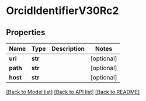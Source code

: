 # OrcidIdentifierV30Rc2

## Properties
Name | Type | Description | Notes
------------ | ------------- | ------------- | -------------
**uri** | **str** |  | [optional] 
**path** | **str** |  | [optional] 
**host** | **str** |  | [optional] 

[[Back to Model list]](../README.md#documentation-for-models) [[Back to API list]](../README.md#documentation-for-api-endpoints) [[Back to README]](../README.md)

